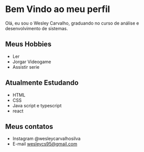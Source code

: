 # Bem Vindo ao meu perfil
Olá, eu sou o Wesley Carvalho, graduando no curso de análise e desenvolvimento de sistemas.

## Meus Hobbies
- Ler
- Jorgar Videogame
- Assistir serie

## Atualmente Estudando
-  HTML
-  CSS
-  Java script e typescript
-  react

##  Meus contatos

- Instagram @wesleycarvalhosilva
- E-mail  wesleycs95@gmail.com
